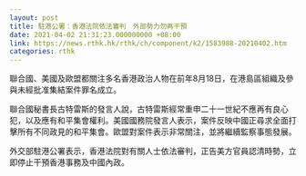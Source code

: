 ```yaml
---
layout: post
title: 駐港公署：香港法院依法審判　外部勢力勿再干預
date: 2021-04-02 21:31:23.000000000 +08:00
link: https://news.rthk.hk/rthk/ch/component/k2/1583988-20210402.htm
categories: rthk
---
```


聯合國、美國及歐盟都關注多名香港政治人物在前年8月18日，在港島區組織及參與未經批准集結案件罪名成立。

聯合國秘書長古特雷斯的發言人說，古特雷斯經常重申二十一世紀不應再有良心犯，以及應有和平集會權利。美國國務院發言人表示，案件反映中國正尋求全面打擊所有不同政見的和平集會。歐盟對案件表示非常關注，並將繼續監察事態發展。

外交部駐港公署表示，香港法院對有關人士依法審判，正告美方官員認清時勢，立即停止干預香港事務及中國內政。
